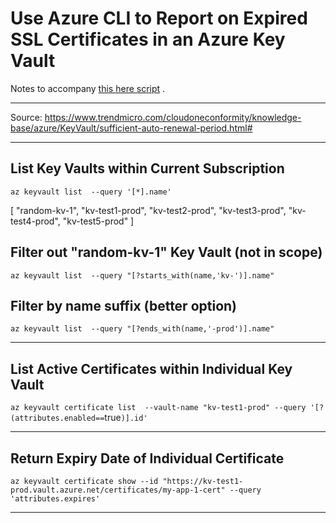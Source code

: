 # Use Azure CLI to Report on Expired SSL Certificates in an Azure Key Vault

Notes to accompany [this here script](az-cli-kv-report-expired-ssl-certs.sh) .

----

Source: <https://www.trendmicro.com/cloudoneconformity/knowledge-base/azure/KeyVault/sufficient-auto-renewal-period.html#>

----

## List Key Vaults within Current Subscription

`az keyvault list  --query '[*].name'`

[
  "random-kv-1",
  "kv-test1-prod",
  "kv-test2-prod",
  "kv-test3-prod",
  "kv-test4-prod",
  "kv-test5-prod"
]

## Filter out "random-kv-1" Key Vault (not in scope)

`az keyvault list  --query "[?starts_with(name,'kv-')].name"`

## Filter by name suffix (better option)

`az keyvault list  --query "[?ends_with(name,'-prod')].name"`

----

## List Active Certificates within Individual Key Vault

`az keyvault certificate list  --vault-name "kv-test1-prod" --query '[?(attributes.enabled==`true`)].id'`

----

## Return Expiry Date of Individual Certificate

`az keyvault certificate show --id "https://kv-test1-prod.vault.azure.net/certificates/my-app-1-cert" --query 'attributes.expires'`

----
